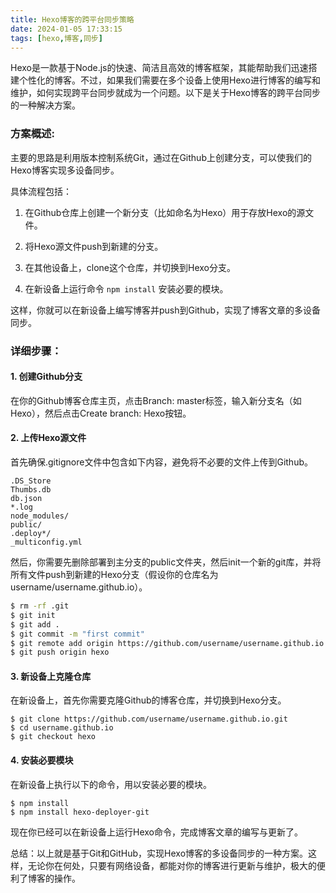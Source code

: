 ```yaml
---
title: Hexo博客的跨平台同步策略
date: 2024-01-05 17:33:15
tags: [hexo,博客,同步]
---
```


Hexo是一款基于Node.js的快速、简洁且高效的博客框架，其能帮助我们迅速搭建个性化的博客。不过，如果我们需要在多个设备上使用Hexo进行博客的编写和维护，如何实现跨平台同步就成为一个问题。以下是关于Hexo博客的跨平台同步的一种解决方案。

### 方案概述:

主要的思路是利用版本控制系统Git，通过在Github上创建分支，可以使我们的Hexo博客实现多设备同步。

具体流程包括：

1. 在Github仓库上创建一个新分支（比如命名为Hexo）用于存放Hexo的源文件。

2. 将Hexo源文件push到新建的分支。

3. 在其他设备上，clone这个仓库，并切换到Hexo分支。

4. 在新设备上运行命令 `npm install` 安装必要的模块。

这样，你就可以在新设备上编写博客并push到Github，实现了博客文章的多设备同步。

### 详细步骤：

#### 1. 创建Github分支

在你的Github博客仓库主页，点击Branch: master标签，输入新分支名（如Hexo），然后点击Create branch: Hexo按钮。

#### 2. 上传Hexo源文件

首先确保.gitignore文件中包含如下内容，避免将不必要的文件上传到Github。

```gitignore
.DS_Store
Thumbs.db
db.json
*.log
node_modules/
public/
.deploy*/
_multiconfig.yml
```

然后，你需要先删除部署到主分支的public文件夹，然后init一个新的git库，并将所有文件push到新建的Hexo分支（假设你的仓库名为username/username.github.io）。

```bash
$ rm -rf .git
$ git init
$ git add .
$ git commit -m "first commit"
$ git remote add origin https://github.com/username/username.github.io.git
$ git push origin hexo
```

#### 3. 新设备上克隆仓库

在新设备上，首先你需要克隆Github的博客仓库，并切换到Hexo分支。

```
$ git clone https://github.com/username/username.github.io.git
$ cd username.github.io
$ git checkout hexo
```

#### 4. 安装必要模块

在新设备上执行以下的命令，用以安装必要的模块。

```
$ npm install
$ npm install hexo-deployer-git
```

现在你已经可以在新设备上运行Hexo命令，完成博客文章的编写与更新了。

总结：以上就是基于Git和GitHub，实现Hexo博客的多设备同步的一种方案。这样，无论你在何处，只要有网络设备，都能对你的博客进行更新与维护，极大的便利了博客的操作。